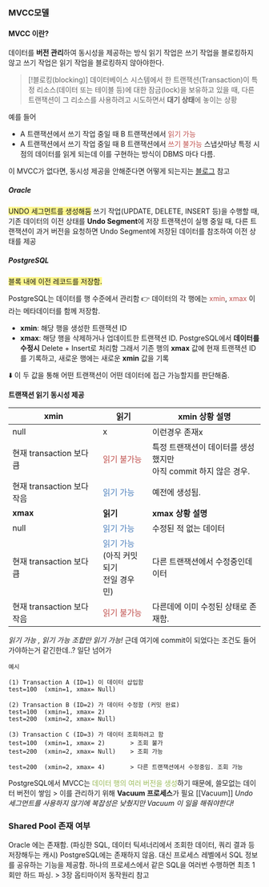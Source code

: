 ### MVCC모델
#### MVCC 이란?
데이터를 **버전 관리**하여 동시성을 제공하는 방식
읽기 작업은 쓰기 작업을 블로킹하지 않고 쓰기 작업은 읽기 작업을 블로킹하지 않아야한다.

> [!블로킹(blocking)]
> 데이터베이스 시스템에서 한 트랜잭션(Transaction)이 특정 리소스(데이터 또는 테이블 등)에 대한 잠금(lock)을 보유하고 있을 때, 다른 트랜잭션이 그 리소스를 사용하려고 시도하면서 **대기 상태**에 놓이는 상황

예를 들어
- A 트랜잭션에서 쓰기 작업 중일 때 B 트랜잭션에서 <font color="#c0504d">읽기 가능</font>
- A 트랜잭션에서 쓰기 작업 중일 때 B 트랜잭션에서 <font color="#c0504d">쓰기 불가능</font>
스냅샷마냥 특정 시점의 데이터를 읽게 되는데 이를 구현하는 방식이 DBMS 마다 다름.

이 MVCC가 없다면, 동시성 제공을 안해준다면 어떻게 되는지는 [블로그](https://retto9522.tistory.com/60) 참고

##### Oracle
<span style="background:#fff88f">UNDO 세그먼트를 생성해둠</span>
쓰기 작업(UPDATE, DELETE, INSERT 등)을 수행할 때, 기존 데이터의 이전 상태를 **Undo Segment**에 저장
트랜잭션이 실행 중일 때, 다른 트랜잭션이 과거 버전을 요청하면 Undo Segment에 저장된 데이터를 참조하여 이전 상태를 제공

##### PostgreSQL
<span style="background:#fff88f">블록 내에 이전 레코드를 저장함.</span>

PostgreSQL는 데이터를 행 수준에서 관리함
👉 데이터의 각 행에는 <font color="#c0504d">xmin</font>, <font color="#c0504d">xmax</font> 이라는 메타데이터를 함께 저장함.
- **xmin**: 해당 행을 생성한 트랜잭션 ID
- **xmax**: 해당 행을 삭제하거나 업데이트한 트랜잭션 ID.
	PostgreSQL에서 **데이터를 수정시** Delete + Insert로 처리함
	그래서 기존 행의 **xmax** 값에 현재 트랜잭션 ID를 기록하고, 새로운 행에는 새로운 **xmin** 값을 기록

⬇️
이 두 값을 통해 어떤 트랜잭션이 어떤 데이터에 접근 가능할지를 판단해줌.

**트랜잭션 읽기 동시성 제공**

| **xmin**             | **읽기**                                                      | **xmin 상황 설명**                             |
| -------------------- | ----------------------------------------------------------- | ------------------------------------------ |
| null                 | x                                                           | 이런경우 존재x                                   |
| 현재 transaction 보다 큼  | <font color="#c0504d">읽기 불가능</font>                         | 특정 트랜잭션이 데이터를 생성했지만<br>아직 commit 하지 않은 경우. |
| 현재 transaction 보다 작음 | <font color="#4f81bd">읽기 가능</font>                          | 예전에 생성됨.                                   |
| **xmax**             | **읽기**                                                      | **xmax 상황 설명**                             |
| null                 | <font color="#4f81bd">읽기 가능</font>                          | 수정된 적 없는 데이터                               |
| 현재 transaction 보다 큼  | <font color="#4f81bd">읽기 가능</font> <br>(아직 커밋되기 <br>전일 경우민) | 다른 트랜잭션에서 수정중인데이터                          |
| 현재 transaction 보다 작음 | <font color="#c0504d">읽기 불가능</font>                         | 다른데에 이미 수정된 상태로 존재함.                       |
*읽기 가능 , 읽기 가능 조합만 읽기 가능!*
근데 여기에 commit이 되었다는 조건도 들어가야하는거 같긴한데..? 일단 넘어가


```text
예시

(1) Transaction A (ID=1) 이 데이터 삽입함 
test=100  (xmin=1, xmax= Null)

(2) Transaction B (ID=2) 가 데이터 수정함 (커밋 완료)
test=100  (xmin=1, xmax= 2)
test=200  (xmin=2, xmax= Null)

(3) Transaction C (ID=3) 가 데이터 조회하려고 함
test=100  (xmin=1, xmax= 2)       > 조회 불가
test=200  (xmin=2, xmax= Null)    > 조회 가능

test=200  (xmin=2, xmax= 4)       > 다른 트랜잭션에서 수정중임. 조회 가능

```


PostgreSQL에서 MVCC는 <font color="#9bbb59">데이터 행의 여러 버전을 생성</font>하기 때문에, 쓸모없는 데이터 버전이 쌓임 > 이를 관리하기 위해 **Vacuum 프로세스**가 필요 [[Vacuum]]
*Undo 세그먼트를 사용하지 않기에 복잡성은 낮췄지만 Vacuum 이 일을 해줘야한다!*

### Shared Pool 존재 여부
Oracle 에는 존재함. (파싱한 SQL, 데이터 틱셔너리에서 조회한 데이터, 쿼리 결과 등 저장해두는 캐시)
PostgreSQL에는 존재하지 않음.
대신 프로세스 레벨에서 SQL 정보를 공유하는 기능을 제공함.
하나의 프로세스에서 같은 SQL을 여러번 수행하면 최초 1회만 하드 파싱. > 3장 옵티마이저 동작원리 참고


